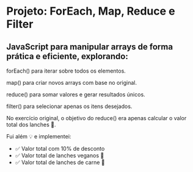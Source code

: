 <h1>Projeto: ForEach, Map, Reduce e Filter </h1>
<h2> JavaScript para manipular arrays de forma prática e eficiente, explorando: </h2>
<p>forEach() para iterar sobre todos os elementos.

map() para criar novos arrays com base no original.

reduce() para somar valores e gerar resultados únicos.

filter() para selecionar apenas os itens desejados.

</p>
<p>No exercício original, o objetivo do reduce() era apenas calcular o valor total dos lanches 🍔.</p>
<p>Fui além 💡 e implementei:</p>
<ul>
<li>✅ Valor total com 10% de desconto</li>
<li>✅ Valor total de lanches veganos 🌱</li>
<li>✅ Valor total de lanches de carne 🥩</li>
</ul>
<img src"">
